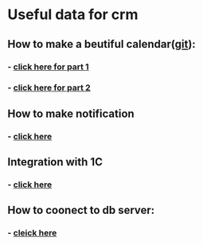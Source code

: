 # Useful data for crm

## How to make a beutiful calendar([git](https://github.com/huiwenhw/django-calendar)):
### - [click here for part 1](https://www.huiwenteo.com/normal/2018/07/24/django-calendar.html)
### - [click here for part 2](https://www.huiwenteo.com/normal/2018/07/29/django-calendar-ii.html)

## How to make notification
### - [click here](https://github.com/idlesign/django-sitemessage)

## Integration with 1C
### - [click here](https://habr.com/ru/sandbox/148354/)

## How to coonect to db server:
### - [cleick here](https://www.8host.com/blog/kak-ispolzovat-postgresql-v-prilozhenii-django/)

